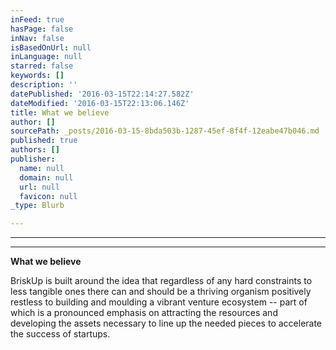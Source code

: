 ```yaml
---
inFeed: true
hasPage: false
inNav: false
isBasedOnUrl: null
inLanguage: null
starred: false
keywords: []
description: ''
datePublished: '2016-03-15T22:14:27.582Z'
dateModified: '2016-03-15T22:13:06.146Z'
title: What we believe
author: []
sourcePath: _posts/2016-03-15-8bda503b-1287-45ef-8f4f-12eabe47b046.md
published: true
authors: []
publisher:
  name: null
  domain: null
  url: null
  favicon: null
_type: Blurb

---
```

****

****

**What
we believe**

BriskUp is built around the idea
that regardless of any hard constraints to less tangible ones there can and should be a thriving
organism positively restless to building and moulding a
vibrant venture ecosystem --
part of which is a pronounced emphasis on attracting the
resources and developing the assets necessary to line up the needed pieces to
accelerate the success of startups.